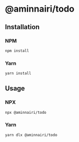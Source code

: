 # @aminnairi/todo

## Installation

### NPM

```bash
npm install
```

### Yarn

```bash
yarn install
```

## Usage

### NPX

```bash
npx @aminnairi/todo
```

### Yarn

```bash
yarn dlx @aminnairi/todo
```